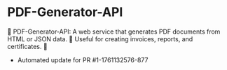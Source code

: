 # PDF-Generator-API
📄 PDF-Generator-API: A web service that generates PDF documents from HTML or JSON data. 🧾 Useful for creating invoices, reports, and certificates. 💾


- Automated update for PR #1-1761132576-877